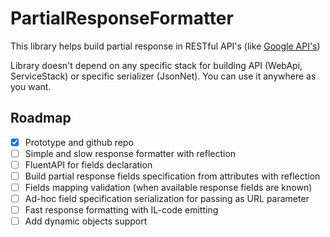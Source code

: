 # PartialResponseFormatter

This library helps build partial response in RESTful API's (like [Google API's](https://developers.google.com/+/web/api/rest/#partial-response))

Library doesn't depend on any specific stack for building API (WebApi, ServiceStack) or specific serializer (JsonNet). You can use it anywhere as you want.

## Roadmap

- [x] Prototype and github repo
- [ ] Simple and slow response formatter with reflection
- [ ] FluentAPI for fields declaration
- [ ] Build partial response fields specification from attributes with reflection
- [ ] Fields mapping validation (when available response fields are known)
- [ ] Ad-hoc field specification serialization for passing as URL parameter
- [ ] Fast response formatting with IL-code emitting
- [ ] Add dynamic objects support